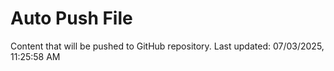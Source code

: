 # Auto Push File

Content that will be pushed to GitHub repository.
Last updated: 07/03/2025, 11:25:58 AM